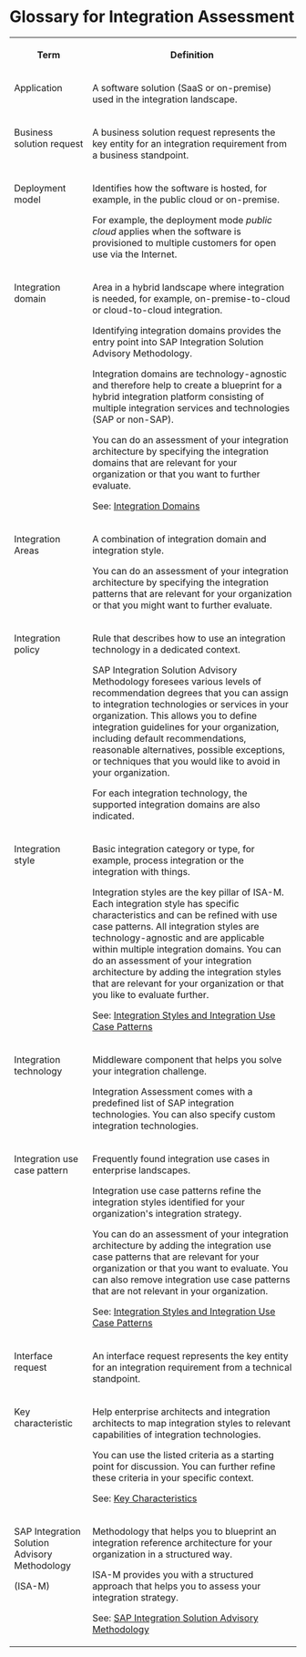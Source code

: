 <!-- copy5c29e9b479c74d99a66577483b7e9586 -->

# Glossary for Integration Assessment


<table>
<tr>
<th valign="top">

Term



</th>
<th valign="top">

Definition



</th>
</tr>
<tr>
<td valign="top">

Application



</td>
<td valign="top">

A software solution \(SaaS or on-premise\) used in the integration landscape.



</td>
</tr>
<tr>
<td valign="top">

Business solution request



</td>
<td valign="top">

A business solution request represents the key entity for an integration requirement from a business standpoint.



</td>
</tr>
<tr>
<td valign="top">

Deployment model



</td>
<td valign="top">

Identifies how the software is hosted, for example, in the public cloud or on-premise.

For example, the deployment mode *public cloud* applies when the software is provisioned to multiple customers for open use via the Internet.



</td>
</tr>
<tr>
<td valign="top">

Integration domain



</td>
<td valign="top">

Area in a hybrid landscape where integration is needed, for example, on-premise-to-cloud or cloud-to-cloud integration.

Identifying integration domains provides the entry point into SAP Integration Solution Advisory Methodology.

Integration domains are technology-agnostic and therefore help to create a blueprint for a hybrid integration platform consisting of multiple integration services and technologies \(SAP or non-SAP\).

You can do an assessment of your integration architecture by specifying the integration domains that are relevant for your organization or that you want to further evaluate.

See: [Integration Domains](30-Assessing_Integration_Strategy/integration-domains-e8360d2.md)



</td>
</tr>
<tr>
<td valign="top">

Integration Areas



</td>
<td valign="top">

A combination of integration domain and integration style.

You can do an assessment of your integration architecture by specifying the integration patterns that are relevant for your organization or that you might want to further evaluate.



</td>
</tr>
<tr>
<td valign="top">

Integration policy



</td>
<td valign="top">

Rule that describes how to use an integration technology in a dedicated context.

SAP Integration Solution Advisory Methodology foresees various levels of recommendation degrees that you can assign to integration technologies or services in your organization. This allows you to define integration guidelines for your organization, including default recommendations, reasonable alternatives, possible exceptions, or techniques that you would like to avoid in your organization.

For each integration technology, the supported integration domains are also indicated.



</td>
</tr>
<tr>
<td valign="top">

Integration style



</td>
<td valign="top">

Basic integration category or type, for example, process integration or the integration with things.

Integration styles are the key pillar of ISA-M. Each integration style has specific characteristics and can be refined with use case patterns. All integration styles are technology-agnostic and are applicable within multiple integration domains. You can do an assessment of your integration architecture by adding the integration styles that are relevant for your organization or that you like to evaluate further.

See: [Integration Styles and Integration Use Case Patterns](30-Assessing_Integration_Strategy/integration-styles-and-integration-use-case-patterns-770909d.md)



</td>
</tr>
<tr>
<td valign="top">

Integration technology



</td>
<td valign="top">

Middleware component that helps you solve your integration challenge.

Integration Assessment comes with a predefined list of SAP integration technologies. You can also specify custom integration technologies.



</td>
</tr>
<tr>
<td valign="top">

Integration use case pattern



</td>
<td valign="top">

Frequently found integration use cases in enterprise landscapes.

Integration use case patterns refine the integration styles identified for your organization's integration strategy.

You can do an assessment of your integration architecture by adding the integration use case patterns that are relevant for your organization or that you want to evaluate. You can also remove integration use case patterns that are not relevant in your organization.

See: [Integration Styles and Integration Use Case Patterns](30-Assessing_Integration_Strategy/integration-styles-and-integration-use-case-patterns-770909d.md)



</td>
</tr>
<tr>
<td valign="top">

Interface request



</td>
<td valign="top">

An interface request represents the key entity for an integration requirement from a technical standpoint.



</td>
</tr>
<tr>
<td valign="top">

Key characteristic



</td>
<td valign="top">

Help enterprise architects and integration architects to map integration styles to relevant capabilities of integration technologies.

You can use the listed criteria as a starting point for discussion. You can further refine these criteria in your specific context.

See: [Key Characteristics](30-Assessing_Integration_Strategy/key-characteristics-c16258e.md)



</td>
</tr>
<tr>
<td valign="top">

SAP Integration Solution Advisory Methodology

\(ISA-M\)



</td>
<td valign="top">

Methodology that helps you to blueprint an integration reference architecture for your organization in a structured way.

ISA-M provides you with a structured approach that helps you to assess your integration strategy.

See: [SAP Integration Solution Advisory Methodology](30-Assessing_Integration_Strategy/sap-integration-solution-advisory-methodology-a2e17f3.md)



</td>
</tr>
</table>

